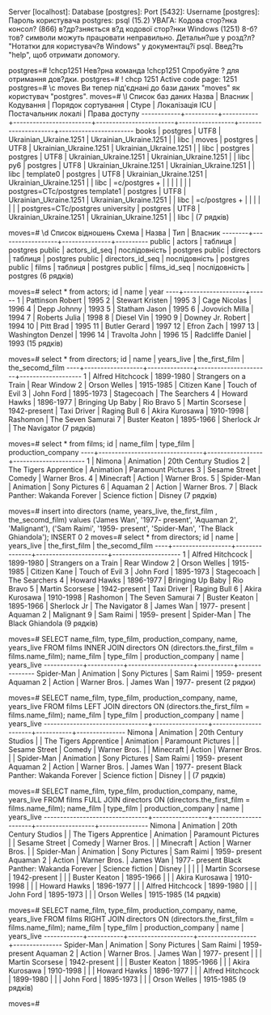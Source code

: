 Server [localhost]:
Database [postgres]:
Port [5432]:
Username [postgres]:
Пароль користувача postgres:
psql (15.2)
УВАГА: Кодова стор?нка консол? (866) в?др?зняється в?д кодової стор?нки Windows (1251)
         8-б?тов? символи можуть працювати неправильно. Детальн?ше у розд?л?
         "Нотатки для користувач?в Windows" у документац?ї psql.
Введ?ть "help", щоб отримати допомогу.

postgres=# \!chcp1251
Нев?рна команда \!chcp1251
Спробуйте \? для отримання дов?дки.
postgres=# \! chcp 1251
Active code page: 1251
postgres=# \c moves
Ви тепер під'єднані до бази даних "moves" як користувач "postgres".
moves=# \l
                                                                  Список баз даних
   Назва    | Власник  | Кодування |   Порядок сортування   |         Ctype          | Локалізація ICU | Постачальник локалі |     Права доступу
------------+----------+-----------+------------------------+------------------------+-----------------+---------------------+-----------------------
 books      | postgres | UTF8      | Ukrainian_Ukraine.1251 | Ukrainian_Ukraine.1251 |                 | libc                |
 moves      | postgres | UTF8      | Ukrainian_Ukraine.1251 | Ukrainian_Ukraine.1251 |                 | libc                |
 postgres   | postgres | UTF8      | Ukrainian_Ukraine.1251 | Ukrainian_Ukraine.1251 |                 | libc                |
 py6        | postgres | UTF8      | Ukrainian_Ukraine.1251 | Ukrainian_Ukraine.1251 |                 | libc                |
 template0  | postgres | UTF8      | Ukrainian_Ukraine.1251 | Ukrainian_Ukraine.1251 |                 | libc                | =c/postgres          +
            |          |           |                        |                        |                 |                     | postgres=CTc/postgres
 template1  | postgres | UTF8      | Ukrainian_Ukraine.1251 | Ukrainian_Ukraine.1251 |                 | libc                | =c/postgres          +
            |          |           |                        |                        |                 |                     | postgres=CTc/postgres
 university | postgres | UTF8      | Ukrainian_Ukraine.1251 | Ukrainian_Ukraine.1251 |                 | libc                |
(7 рядків)


moves=# \d
                   Список відношень
 Схема  |      Назва       |      Тип      | Власник
--------+------------------+---------------+----------
 public | actors           | таблиця       | postgres
 public | actors_id_seq    | послідовність | postgres
 public | directors        | таблиця       | postgres
 public | directors_id_seq | послідовність | postgres
 public | films            | таблиця       | postgres
 public | films_id_seq     | послідовність | postgres
(6 рядків)


moves=# select * from actors;
 id |       name        | year
----+-------------------+------
  1 | Pattinson Robert  | 1995
  2 | Stewart Kristen   | 1995
  3 | Cage Nicolas      | 1996
  4 | Depp Johnny       | 1993
  5 | Statham Jason     | 1995
  6 | Jovovich Milla    | 1994
  7 | Roberts Julia     | 1998
  8 | Diesel Vin        | 1990
  9 | Downey Jr. Robert | 1994
 10 | Pitt Brad         | 1995
 11 | Butler Gerard     | 1997
 12 | Efron Zach        | 1997
 13 | Washington Denzel | 1996
 14 | Travolta John     | 1996
 15 | Radcliffe Daniel  | 1993
(15 рядків)


moves=# select * from directors;
 id |       name       |  years_live  |    the_first_film    |  the_secomd_film
----+------------------+--------------+----------------------+-------------------
  1 | Alfred Hitchcock | 1899-1980    | Strangers on a Train | Rear Window
  2 | Orson Welles     | 1915-1985    | Citizen Kane         | Touch of Evil
  3 | John Ford        | 1895-1973    | Stagecoach           | The Searchers
  4 | Howard Hawks     | 1896-1977    | Bringing Up Baby     | Rio Bravo
  5 | Martin Scorsese  | 1942-present | Taxi Driver          | Raging Bull
  6 | Akira Kurosawa   | 1910-1998    | Rashomon             | The Seven Samurai
  7 | Buster Keaton    | 1895-1966    | Sherlock Jr          | The Navigator
(7 рядків)


moves=# select * from films;
 id |           name_film            |    type_film    |  production_company
----+--------------------------------+-----------------+----------------------
  1 | Nimona                         | Animation       | 20th Century Studios
  2 | The Tigers Apprentice          | Animation       | Paramount Pictures
  3 | Sesame Street                  | Comedy          | Warner Bros.
  4 | Minecraft                      | Action          | Warner Bros.
  5 | Spider-Man                     | Animation       | Sony Pictures
  6 | Aquaman 2                      | Action          | Warner Bros.
  7 | Black Panther: Wakanda Forever | Science fiction | Disney
(7 рядків)


moves=# insert into directors (name, years_live, the_first_film , the_secomd_film) values ('James Wan', '1977- present', 'Aquaman 2', 'Malignant'), ('Sam Raimi', '1959- present', 'Spider-Man', 'The Black Ghiandola');
INSERT 0 2
moves=# select * from directors;
 id |       name       |  years_live   |    the_first_film    |   the_secomd_film
----+------------------+---------------+----------------------+---------------------
  1 | Alfred Hitchcock | 1899-1980     | Strangers on a Train | Rear Window
  2 | Orson Welles     | 1915-1985     | Citizen Kane         | Touch of Evil
  3 | John Ford        | 1895-1973     | Stagecoach           | The Searchers
  4 | Howard Hawks     | 1896-1977     | Bringing Up Baby     | Rio Bravo
  5 | Martin Scorsese  | 1942-present  | Taxi Driver          | Raging Bull
  6 | Akira Kurosawa   | 1910-1998     | Rashomon             | The Seven Samurai
  7 | Buster Keaton    | 1895-1966     | Sherlock Jr          | The Navigator
  8 | James Wan        | 1977- present | Aquaman 2            | Malignant
  9 | Sam Raimi        | 1959- present | Spider-Man           | The Black Ghiandola
(9 рядків)


moves=# SELECT name_film, type_film, production_company, name, years_live FROM films  INNER JOIN directors  ON (directors.the_first_film = films.name_film);
 name_film  | type_film | production_company |   name    |  years_live
------------+-----------+--------------------+-----------+---------------
 Spider-Man | Animation | Sony Pictures      | Sam Raimi | 1959- present
 Aquaman 2  | Action    | Warner Bros.       | James Wan | 1977- present
(2 рядки)


moves=# SELECT name_film, type_film, production_company, name, years_live FROM films  LEFT JOIN  directors  ON (directors.the_first_film = films.name_film);
           name_film            |    type_film    |  production_company  |   name    |  years_live
--------------------------------+-----------------+----------------------+-----------+---------------
 Nimona                         | Animation       | 20th Century Studios |           |
 The Tigers Apprentice          | Animation       | Paramount Pictures   |           |
 Sesame Street                  | Comedy          | Warner Bros.         |           |
 Minecraft                      | Action          | Warner Bros.         |           |
 Spider-Man                     | Animation       | Sony Pictures        | Sam Raimi | 1959- present
 Aquaman 2                      | Action          | Warner Bros.         | James Wan | 1977- present
 Black Panther: Wakanda Forever | Science fiction | Disney               |           |
(7 рядків)


moves=# SELECT name_film, type_film, production_company, name, years_live FROM films  FULL  JOIN  directors  ON (directors.the_first_film = films.name_film);
           name_film            |    type_film    |  production_company  |       name       |  years_live
--------------------------------+-----------------+----------------------+------------------+---------------
 Nimona                         | Animation       | 20th Century Studios |                  |
 The Tigers Apprentice          | Animation       | Paramount Pictures   |                  |
 Sesame Street                  | Comedy          | Warner Bros.         |                  |
 Minecraft                      | Action          | Warner Bros.         |                  |
 Spider-Man                     | Animation       | Sony Pictures        | Sam Raimi        | 1959- present
 Aquaman 2                      | Action          | Warner Bros.         | James Wan        | 1977- present
 Black Panther: Wakanda Forever | Science fiction | Disney               |                  |
                                |                 |                      | Martin Scorsese  | 1942-present
                                |                 |                      | Buster Keaton    | 1895-1966
                                |                 |                      | Akira Kurosawa   | 1910-1998
                                |                 |                      | Howard Hawks     | 1896-1977
                                |                 |                      | Alfred Hitchcock | 1899-1980
                                |                 |                      | John Ford        | 1895-1973
                                |                 |                      | Orson Welles     | 1915-1985
(14 рядків)


moves=# SELECT name_film, type_film, production_company, name, years_live FROM films  RIGHT  JOIN  directors  ON (directors.the_first_film = films.name_film);
 name_film  | type_film | production_company |       name       |  years_live
------------+-----------+--------------------+------------------+---------------
 Spider-Man | Animation | Sony Pictures      | Sam Raimi        | 1959- present
 Aquaman 2  | Action    | Warner Bros.       | James Wan        | 1977- present
            |           |                    | Martin Scorsese  | 1942-present
            |           |                    | Buster Keaton    | 1895-1966
            |           |                    | Akira Kurosawa   | 1910-1998
            |           |                    | Howard Hawks     | 1896-1977
            |           |                    | Alfred Hitchcock | 1899-1980
            |           |                    | John Ford        | 1895-1973
            |           |                    | Orson Welles     | 1915-1985
(9 рядків)


moves=#

